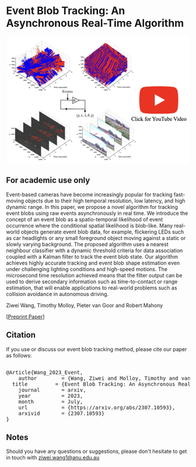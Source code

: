 # Event Blob Tracking: An Asynchronous Real-Time Algorithm

<p align="center">
  <a href="https://www.youtube.com/watch?v=1W2DC7BI-uc">
    <img src="figures/video_thumbnail.png" alt="Event Blob Tracking: An Asynchronous Real-Time Algorithm" width="500"/>
  </a>
</p>



## For academic use only
Event-based cameras have become increasingly popular for tracking fast-moving objects due to their high temporal resolution, low latency, and high dynamic range. In this paper, we propose a novel algorithm for tracking event blobs using raw events asynchronously in real time. We introduce the concept of an event blob as a spatio-temporal likelihood of event occurrence where the conditional spatial likelihood is blob-like. Many real-world objects generate event blob data, for example, flickering LEDs such as car headlights or any small foreground object moving against a static or slowly varying background. The proposed algorithm uses a nearest neighbour classifier with a dynamic threshold criteria for data association coupled with a Kalman filter to track the event blob state. Our algorithm achieves highly accurate tracking and event blob shape estimation even under challenging lighting conditions and high-speed motions. The microsecond time resolution achieved means that the filter output can be used to derive secondary information such as time-to-contact or range estimation, that will enable applications to real-world problems such as collision avoidance in autonomous driving.


Ziwei Wang, Timothy Molloy, Pieter van Goor and Robert Mahony

[[Preprint Paper](https://arxiv.org/abs/2307.10593)]

## Citation
If you use or discuss our event blob tracking method, please cite our paper as follows:
<pre>

@Article{Wang_2023_Event,
	author        = {Wang, Ziwei and Molloy, Timothy and van Goor, Pieter and Mahony, Robert},
  title         = {Event Blob Tracking: An Asynchronous Real-Time Algorithm},
	journal       = arxiv,
	year          = 2023,
	month         = July,
	url           = {https://arxiv.org/abs/2307.10593},
	arxivid       = {2307.10593}
}  
</pre>

## Notes
Should you have any questions or suggestions, please don't hesitate to get in touch with ziwei.wang1@anu.edu.au

